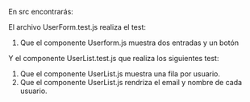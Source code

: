 En src encontrarás: 

El archivo UserForm.test.js realiza el test:
1. Que el componente Userform.js muestra dos entradas y un botón

Y el componente UserList.test.js que realiza los siguientes test:

1. Que el componente UserList.js muestra una fila por usuario.
2. Que el componente UserList.js rendriza el email y nombre de cada usuario.